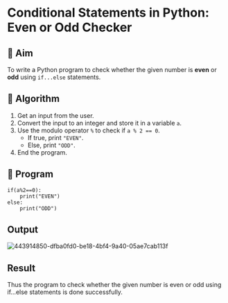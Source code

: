 # Conditional Statements in Python: Even or Odd Checker

## 🎯 Aim
To write a Python program to check whether the given number is **even** or **odd** using `if...else` statements.

## 🧠 Algorithm
1. Get an input from the user.
2. Convert the input to an integer and store it in a variable `a`.
3. Use the modulo operator `%` to check if `a % 2 == 0`.
   - If true, print `"EVEN"`.
   - Else, print `"ODD"`.
4. End the program.

## 🧾 Program
```a=int(input())
if(a%2==0):
    print("EVEN")
else:
    print("ODD")
```

## Output
![443914850-dfba0fd0-be18-4bf4-9a40-05ae7cab113f](https://github.com/user-attachments/assets/51f7fb50-d0c9-40b2-bc85-9f8066a14813)

## Result
Thus the program to check whether the given number is even or odd using if...else statements is done successfully.
